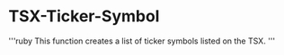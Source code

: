 # TSX-Ticker-Symbol

'''ruby
This function creates a list of ticker symbols listed on the TSX.
'''

